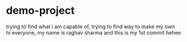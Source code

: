 # demo-project
trying to find what i am capable of, trying to find way to make my own 
<br>
hi everyone, my name is raghav sharma and this is my 1st commit 
hehee